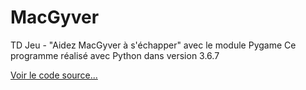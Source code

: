 # MacGyver
TD Jeu - "Aidez MacGyver à s'échapper"  avec le module Pygame
Ce programme réalisé avec Python dans version 3.6.7


[Voir le code source...](https://github.com/athd33/MacGyver-Openclassroom)